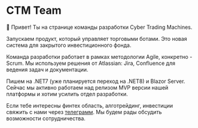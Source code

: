 # CTM Team

👋 Привет! Ты на странице команды разработки Cyber Trading Machines.

Запускаем продукт, который управляет торговыми ботами. Это новая система для закрытого инвестиционного фонда.

Команда разработки работает в рамках методологии Agile, конкретно - Scrum. Мы используем решения от Atlassian: Jira, Confluence для ведения задач и документации.

Пишем на .NET7 (уже планируется переход на .NET8) и Blazor Server. Сейчас мы активно работаем над релизом MVP версии нашей платформы и хотим усилить отдел разработки.

Если тебе интересны финтех область, алготрейдинг, инвестиции свяжить с нами через [телеграмм](https://t.me/vmedvedevpro). Мы будем рады обсудить возможности сотрудничества.
